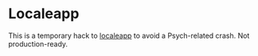 # Localeapp

This is a temporary hack to [localeapp](https://github.com/Locale/localeapp) to avoid
a Psych-related crash. Not production-ready.